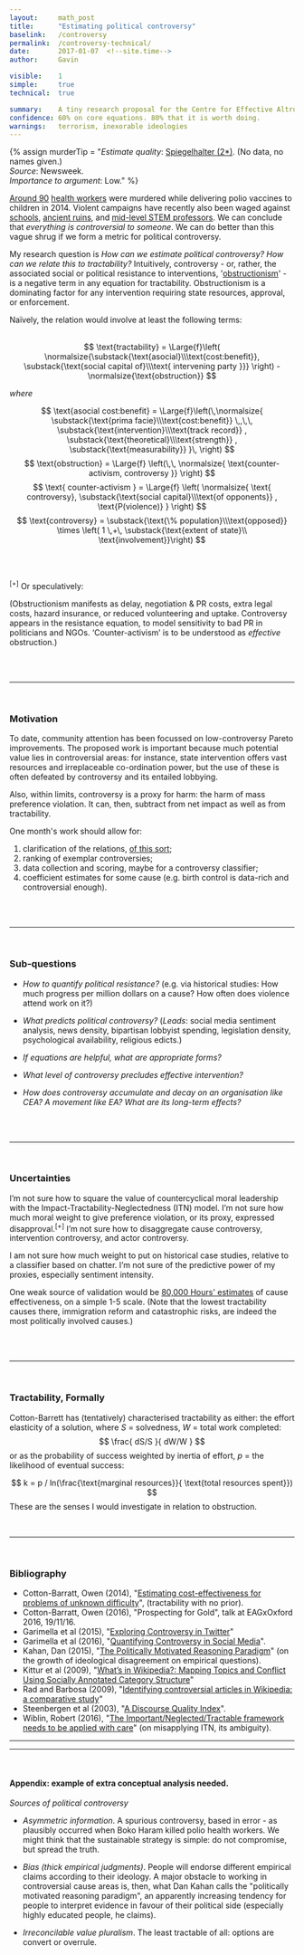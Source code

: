 ```yaml
---
layout: 	math_post
title:  	"Estimating political controversy"
baselink:	/controversy
permalink:	/controversy-technical/
date:   	2017-01-07  <!--site.time-->
author:		Gavin	

visible:	1
simple:		true
technical:	true

summary:	A tiny research proposal for the Centre for Effective Altruism - can we quantify controversy / obstructionism?
confidence: 60% on core equations. 80% that it is worth doing.
warnings: 	terrorism, inexorable ideologies
---
```

<!--categories: cause prioritisation, effective altruism, quantification fever


<!--	Tooltips	-->
{%	assign murderTip = "<i>Estimate quality</i>: <a href=/#spiegel-quality/>Spiegelhalter (2*)</a>. (No data, no names given.)<br><i>Source</i>: Newsweek.<br><i>Importance to argument</i>: Low."	%}


<!-- 	WORDS	-->
<a href="javascript:void(0);" data-toggle="tooltip" title="{{murderTip}}">Around 90</a> [health workers][Poliohno] were murdered while delivering polio vaccines to children in 2014. Violent campaigns have recently also been waged against [schools][Schoolsout], [ancient ruins][Ruined], and [mid-level STEM professors][Unabomb]. We can conclude that _everything is controversial to someone_. We can do better than this vague shrug if we form a metric for political controversy.

My research question is _How can we estimate political controversy? How can we relate this to tractability?_ Intuitively, controversy - or, rather, the associated social or political resistance to interventions, '[obstructionism][Obs]' - is a negative term in any equation for tractability. Obstructionism is a dominating factor for any intervention requiring state resources, approval, or enforcement.

Naı̈vely, the relation would involve at least the following terms:<br><br>

<div align="center">

$$ \text{tractability} = \Large{f}\left( \normalsize{\substack{\text{asocial}\\\text{cost:benefit}}, \substack{\text{social capital of}\\\text{ intervening party }}} \right) - \normalsize{\text{obstruction}} $$
</div><i>where</i>

<div align="center">

$$
	\text{asocial cost:benefit}  = \Large{f}\left(\,\normalsize{ \substack{\text{prima facie}\\\text{cost:benefit}} \,,\,\, 				\substack{\text{intervention}\\\text{track record}} , \substack{\text{theoretical}\\\text{strength}} , 					\substack{\text{measurability}} }\,	\right)
$$
$$
	\text{obstruction} = 	\Large{f} \left(\,\,	\normalsize{ \text{counter-activism, controversy }}   \right) 
$$
$$
	\text{ counter-activism } =	\Large{f} \left( \normalsize{ \text{ controversy}, \substack{\text{social capital}\\\text{of opponents}}	, \text{P(violence)} } \right)
$$
$$ 
	\text{controversy} = \substack{\text{\% population}\\\text{opposed}} \times  \left( 1 \,+\, \substack{\text{extent of state}\\ \text{involvement}}\right) 
$$

<br><br></div>

<sup>[+]</sup> Or speculatively:

<!--<div align="center">
$$ 
	\text{controversy} = \left( \substack{\text{\% population}\\\text{opposed}} \times  \left( 1 \,+\, \substack{\text{extent of state}\\ \text{involvement}}\right) + \,\substack{\text{weirdness}\\ \text{of cause}} \right) \times \substack{\text{media}\\ \text{coverage}}	
$$

</div>-->

(Obstructionism manifests as delay, negotiation &amp; PR costs, extra legal costs, hazard insurance, or reduced volunteering and uptake. Controversy appears in the resistance equation, to model sensitivity to bad PR in politicians and NGOs.
‘Counter-activism’ is to be understood as _effective_ obstruction.)

<br><br>

---

<br>

### Motivation

To date, community attention has been focussed on low-controversy Pareto improvements. The proposed work is important because much potential value lies in controversial areas: for instance, state intervention offers vast resources and irreplaceable co-ordination power, but the use of these is often defeated by controversy and its entailed lobbying.

Also, within limits, controversy is a proxy for harm: the harm of mass preference violation. It can, then, subtract from net impact as well as from tractability.

One month's work should allow for: 

1. clarification of the relations, [of this sort](#appendix);
2. ranking of exemplar controversies; 
3. data collection and scoring, maybe for a controversy classifier; 
4. coefficient estimates for some cause (e.g. birth control is data-rich and controversial enough).

<br><br>

---

<br>

### Sub-questions

* _How to quantify political resistance?_
(e.g. via historical studies: How much progress per million dollars on a cause? How often does violence attend work on it?)

* _What predicts political controversy?_
(_Leads_: social media sentiment analysis, news density, bipartisan lobbyist spending, legislation density, psychological availability, religious edicts.)

* _If equations are helpful, what are appropriate forms?_

* _What level of controversy precludes effective intervention?_

* _How does controversy accumulate and decay on an organisation like CEA? A movement like EA? What are its long-term effects?_

<br><br>

---

<br>

### Uncertainties

I’m not sure how to square the value of countercyclical moral leadership with the Impact-Tractability-Neglectedness (ITN) model. I’m not sure how much moral weight to give preference violation, or its proxy, expressed disapproval.<sup>[+]</sup> I’m not sure how to disaggregate cause controversy, intervention controversy, and actor controversy.

<!-- [+] Though some detailed precursors exist, in the form of [Social Choice theory][SocialChoice]-->

I am not sure how much weight to put on historical case studies, relative to a classifier based on chatter. I’m not sure of the predictive power of my proxies, especially sentiment intensity.

One weak source of validation would be [80,000 Hours' estimates][80k] of cause effectiveness, on a simple 1-5 scale. (Note that the lowest tractability causes there, immigration reform and catastrophic risks, are indeed the most politically involved causes.)

<br><br>

---

<br>

### Tractability, Formally

Cotton-Barrett has (tentatively) characterised tractability as either: the effort elasticity of a solution, where _S_ = solvedness, _W_ = total work completed:
$$
	\frac{ dS/S }{ dW/W }
$$
or as the probability of success weighted by inertia of effort, _p_ = the likelihood of eventual success:

$$
	k = p / ln(\frac{\text{marginal resources}}{ \text{total resources spent}})
$$
These are the senses I would investigate in relation to obstruction.

<br>

---

<br>

### Bibliography

* Cotton-Barratt, Owen (2014), "[Estimating cost-effectiveness for problems of unknown difficulty][CB2]", (tractability with no prior).
* Cotton-Barratt, Owen (2016), "Prospecting for Gold", talk at EAGxOxford 2016, 19/11/16.
* Garimella et al (2015), "[Exploring Controversy in Twitter][Garim-Twitter]"
* Garimella et al (2016), "[Quantifying Controversy in Social Media][Garim2]".
* Kahan, Dan (2015), "[The Politically Motivated Reasoning Paradigm][Kahan]"  (on the growth of ideological disagreement on empirical questions).
* Kittur et al (2009), "[What’s in Wikipedia?: Mapping Topics and Conflict Using Socially Annotated Category Structure][Kittur]"
* Rad and Barbosa (2009), "[Identifying controversial articles in Wikipedia: a comparative study][Rad]"
* Steenbergen et al (2003), "[A Discourse Quality Index][Steen]".
* Wiblin, Robert (2016), "[The Important/Neglected/Tractable framework needs to be applied with care][Wib]" (on misapplying ITN, its ambiguity).



<a name="appendix"><a/>

-----------------------
-----------------------

<br>

#### Appendix: example of extra conceptual analysis needed.


*Sources of political controversy*

* _Asymmetric information_. A spurious controversy, based in error - as plausibly occurred when Boko Haram killed polio health workers. We might think that the sustainable strategy is simple: do not compromise, but spread the truth.

* _Bias (thick empirical judgments)_. People will endorse different empirical claims according to their ideology. A major obstacle to working in controversial cause areas is, then, what Dan Kahan calls the "politically motivated reasoning paradigm", an apparently increasing tendency for people to interpret evidence in favour of their political side (especially highly educated people, he claims).

* _Irreconcilable value pluralism_. The least tractable of all: options are convert or overrule.




<!---->

[Spiegel]:		http://technicalities.netlify.com/metrics/#spiegel-quality
[Poliohno]:		http://europe.newsweek.com/polio-related-murders-kill-more-disease-itself-287880?rm=eu 
[Schoolsout]:	http://www.protectingeducation.org/sites/default/files/documents/eua_2014_full.pdf 
[Ruined]:		https://en.wikipedia.org/wiki/Destruction_of_cultural_heritage_by_ISIL 				
[Unabomb]:		https://en.wikipedia.org/wiki/Ted_Kaczynski#Casualties 
[Obs]:			https://en.wikipedia.org/wiki/Obstructionism
[SocialChoice]:	http://effective-altruism.com/ea/11i/the_effective_altruism_newsletter_open_thread/8m6

[80k]:			https://80000hours.org/2014/01/which-cause-is-most-effective-300/#TheList

[Garim-Twitter]:	https://arxiv.org/pdf/1512.05550.pdf
[Garim2]:		https://arxiv.org/pdf/1507.05224v1.pdf
[CB2]:			https://www.fhi.ox.ac.uk/estimating-cost-effectiveness/
[Kittur]:		http://www-users.cs.umn.edu/~echi/papers/2009-CHI2009/p1509.pdf
[Steen]:		http://content.csbs.utah.edu/~burbank/steenbergen2003.pdf
[Kahan]:		https://papers.ssrn.com/sol3/papers.cfm?abstract_id=2703011
[Rad]:			http://www.math.iit.edu/~rellis/teaching/454553All/GoodModules/WikipediaEditWars.pdf
[Wib]:			http://effective-altruism.com/ea/ss/the_importantneglectedtractable_framework_needs/